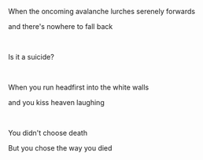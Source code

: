 When the oncoming avalanche lurches serenely forwards

and there's nowhere to fall back

&nbsp;

Is it a suicide?

&nbsp;

When you run headfirst into the white walls

and you kiss heaven laughing

&nbsp;

You didn't choose death

But you chose the way you died
